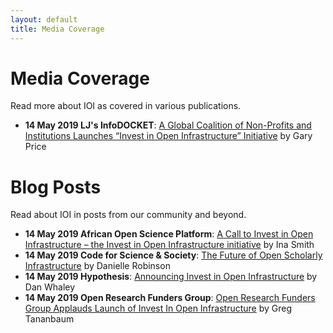 ```yaml
---
layout: default
title: Media Coverage
---
```


# Media Coverage
Read more about IOI as covered in various publications.
- **14 May 2019 LJ's InfoDOCKET**: [A Global Coalition of Non-Profits and Institutions Launches “Invest in Open Infrastructure” Initiative](https://www.infodocket.com/2019/05/14/a-global-coalition-of-non-profits-and-institutions-launches-invest-in-open-infrastructure-initiative/) by Gary Price

# Blog Posts
Read about IOI in posts from our community and beyond.
- **14 May 2019 African Open Science Platform**: [A Call to Invest in Open Infrastructure – the Invest in Open Infrastructure initiative](http://africanopenscience.org.za/?p=1160) by Ina Smith
- **14 May 2019 Code for Science & Society**: [The Future of Open Scholarly Infrastructure](https://blog.codeforscience.org/invest-in-open-infrastructure/) by Danielle Robinson
- **14 May 2019 Hypothesis**: [Announcing Invest in Open Infrastructure](https://web.hypothes.is/blog/announcing-invest-in-open-infrastructure/) by Dan Whaley
- **14 May 2019 Open Research Funders Group**: [Open Research Funders Group Applauds Launch of Invest In Open Infrastructure](http://www.orfg.org/news/2019/5/8/open-research-funders-group-applauds-launch-of-invest-in-open-infrastructure) by Greg Tananbaum
